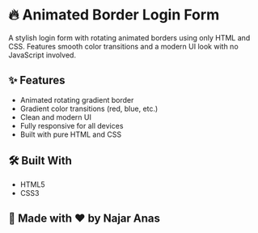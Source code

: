 # 🔥 Animated Border Login Form

A stylish login form with rotating animated borders using only HTML and CSS. Features smooth color transitions and a modern UI look with no JavaScript involved.


## ✨ Features

- Animated rotating gradient border
- Gradient color transitions (red, blue, etc.)
- Clean and modern UI
- Fully responsive for all devices
- Built with pure HTML and CSS

## 🛠️ Built With

- HTML5
- CSS3

## 🚀 Made with ❤️ by Najar Anas
